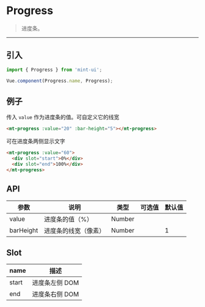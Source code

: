 # Progress

> 进度条。

-------------

## 引入

```javascript
import { Progress } from 'mint-ui';

Vue.component(Progress.name, Progress);
```

## 例子

传入 `value` 作为进度条的值。可自定义它的线宽

```html
<mt-progress :value="20" :bar-height="5"></mt-progress>
```

可在进度条两侧显示文字

```html
<mt-progress :value="60">
  <div slot="start">0%</div>
  <div slot="end">100%</div>
</mt-progress>
```

## API
| 参数 | 说明 | 类型 | 可选值 | 默认值 |
|------|-------|---------|-------|--------|
| value | 进度条的值（%） | Number | | |
| barHeight | 进度条的线宽（像素） | Number | | 1 |

## Slot
| name | 描述 |
|------|--------|
| start | 进度条左侧 DOM |
| end | 进度条右侧 DOM |
